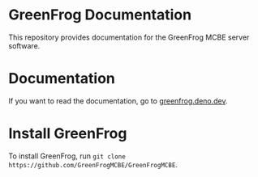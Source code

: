 # GreenFrog Documentation

This repository provides documentation for the GreenFrog MCBE server software.

# Documentation

If you want to read the documentation, go to [greenfrog.deno.dev](https://greenfrog.deno.dev).

# Install GreenFrog

To install GreenFrog, run `git clone https://github.com/GreenFrogMCBE/GreenFrogMCBE`.
